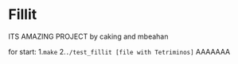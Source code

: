 # Fillit

ITS AMAZING PROJECT by caking and mbeahan

for start:
1.`make`
2.`./test_fillit [file with Tetriminos]`
AAAAAAA
